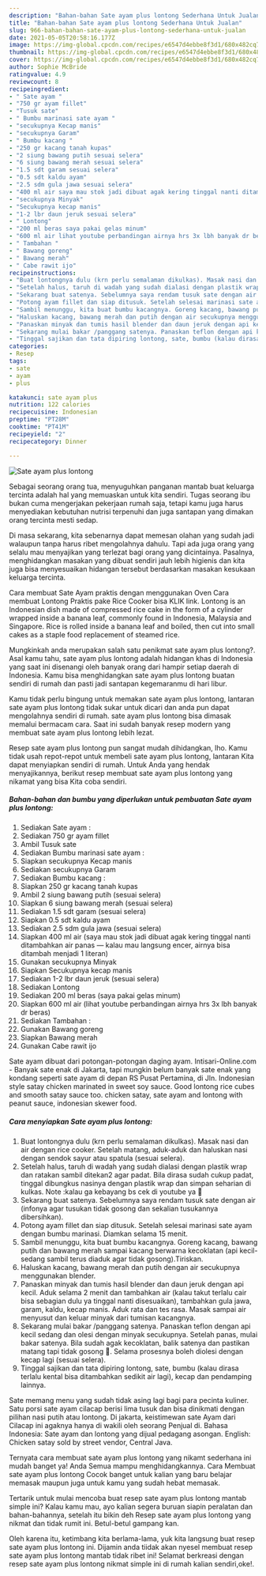 ```yaml
---
description: "Bahan-bahan Sate ayam plus lontong Sederhana Untuk Jualan"
title: "Bahan-bahan Sate ayam plus lontong Sederhana Untuk Jualan"
slug: 966-bahan-bahan-sate-ayam-plus-lontong-sederhana-untuk-jualan
date: 2021-05-05T20:58:16.177Z
image: https://img-global.cpcdn.com/recipes/e6547d4ebbe8f3d1/680x482cq70/sate-ayam-plus-lontong-foto-resep-utama.jpg
thumbnail: https://img-global.cpcdn.com/recipes/e6547d4ebbe8f3d1/680x482cq70/sate-ayam-plus-lontong-foto-resep-utama.jpg
cover: https://img-global.cpcdn.com/recipes/e6547d4ebbe8f3d1/680x482cq70/sate-ayam-plus-lontong-foto-resep-utama.jpg
author: Sophie McBride
ratingvalue: 4.9
reviewcount: 8
recipeingredient:
- " Sate ayam "
- "750 gr ayam fillet"
- "Tusuk sate"
- " Bumbu marinasi sate ayam "
- "secukupnya Kecap manis"
- "secukupnya Garam"
- " Bumbu kacang "
- "250 gr kacang tanah kupas"
- "2 siung bawang putih sesuai selera"
- "6 siung bawang merah sesuai selera"
- "1.5 sdt garam sesuai selera"
- "0.5 sdt kaldu ayam"
- "2.5 sdm gula jawa sesuai selera"
- "400 ml air saya mau stok jadi dibuat agak kering tinggal nanti ditambahkan air panas  kalau mau langsung encer airnya bisa ditambah menjadi 1 literan"
- "secukupnya Minyak"
- "Secukupnya kecap manis"
- "1-2 lbr daun jeruk sesuai selera"
- " Lontong"
- "200 ml beras saya pakai gelas minum"
- "600 ml air lihat youtube perbandingan airnya hrs 3x lbh banyak dr beras"
- " Tambahan "
- " Bawang goreng"
- " Bawang merah"
- " Cabe rawit ijo"
recipeinstructions:
- "Buat lontongnya dulu (krn perlu semalaman dikulkas). Masak nasi dan air dengan rice cooker. Setelah matang, aduk-aduk dan haluskan nasi dengan sendok sayur atau spatula (sesuai selera)."
- "Setelah halus, taruh di wadah yang sudah dialasi dengan plastik wrap dan ratakan sambil ditekan2 agar padat. Bila dirasa sudah cukup padat, tinggal dibungkus nasinya dengan plastik wrap dan simpan seharian di kulkas. Note :kalau ga kebayang bs cek di youtube ya 😬"
- "Sekarang buat satenya. Sebelumnya saya rendam tusuk sate dengan air (infonya agar tusukan tidak gosong dan sekalian tusukannya dibersihkan)."
- "Potong ayam fillet dan siap ditusuk. Setelah selesai marinasi sate ayam dengan bumbu marinasi. Diamkan selama 15 menit."
- "Sambil menunggu, kita buat bumbu kacangnya. Goreng kacang, bawang putih dan bawang merah sampai kacang berwarna kecoklatan (api kecil-sedang sambil terus diaduk agar tidak gosong).Tiriskan."
- "Haluskan kacang, bawang merah dan putih dengan air secukupnya menggunakan blender."
- "Panaskan minyak dan tumis hasil blender dan daun jeruk dengan api kecil. Aduk selama 2 menit dan tambahkan air (kalau takut terlalu cair bisa sebagian dulu ya tinggal nanti disesuaikan), tambahkan gula jawa, garam, kaldu, kecap manis. Aduk rata dan tes rasa. Masak sampai air menyusut dan keluar minyak dari tumisan kacangnya."
- "Sekarang mulai bakar /panggang satenya. Panaskan teflon dengan api kecil sedang dan olesi dengan minyak secukupnya. Setelah panas, mulai bakar satenya. Bila sudah agak kecoklatan, balik satenya dan pastikan matang tapi tidak gosong 😬. Selama prosesnya boleh diolesi dengan kecap lagi (sesuai selera)."
- "Tinggal sajikan dan tata dipiring lontong, sate, bumbu (kalau dirasa terlalu kental bisa ditambahkan sedikit air lagi), kecap dan pendamping lainnya."
categories:
- Resep
tags:
- sate
- ayam
- plus

katakunci: sate ayam plus 
nutrition: 122 calories
recipecuisine: Indonesian
preptime: "PT28M"
cooktime: "PT41M"
recipeyield: "2"
recipecategory: Dinner

---
```



![Sate ayam plus lontong](https://img-global.cpcdn.com/recipes/e6547d4ebbe8f3d1/680x482cq70/sate-ayam-plus-lontong-foto-resep-utama.jpg)

Sebagai seorang orang tua, menyuguhkan panganan mantab buat keluarga tercinta adalah hal yang memuaskan untuk kita sendiri. Tugas seorang ibu bukan cuma mengerjakan pekerjaan rumah saja, tetapi kamu juga harus menyediakan kebutuhan nutrisi terpenuhi dan juga santapan yang dimakan orang tercinta mesti sedap.

Di masa  sekarang, kita sebenarnya dapat memesan olahan yang sudah jadi walaupun tanpa harus ribet mengolahnya dahulu. Tapi ada juga orang yang selalu mau menyajikan yang terlezat bagi orang yang dicintainya. Pasalnya, menghidangkan masakan yang dibuat sendiri jauh lebih higienis dan kita juga bisa menyesuaikan hidangan tersebut berdasarkan masakan kesukaan keluarga tercinta. 

Cara membuat Sate Ayam praktis dengan menggunakan Oven Cara membuat Lontong Praktis pake Rice Cooker bisa KLIK link. Lontong is an Indonesian dish made of compressed rice cake in the form of a cylinder wrapped inside a banana leaf, commonly found in Indonesia, Malaysia and Singapore. Rice is rolled inside a banana leaf and boiled, then cut into small cakes as a staple food replacement of steamed rice.

Mungkinkah anda merupakan salah satu penikmat sate ayam plus lontong?. Asal kamu tahu, sate ayam plus lontong adalah hidangan khas di Indonesia yang saat ini disenangi oleh banyak orang dari hampir setiap daerah di Indonesia. Kamu bisa menghidangkan sate ayam plus lontong buatan sendiri di rumah dan pasti jadi santapan kegemaranmu di hari libur.

Kamu tidak perlu bingung untuk memakan sate ayam plus lontong, lantaran sate ayam plus lontong tidak sukar untuk dicari dan anda pun dapat mengolahnya sendiri di rumah. sate ayam plus lontong bisa dimasak memalui bermacam cara. Saat ini sudah banyak resep modern yang membuat sate ayam plus lontong lebih lezat.

Resep sate ayam plus lontong pun sangat mudah dihidangkan, lho. Kamu tidak usah repot-repot untuk membeli sate ayam plus lontong, lantaran Kita dapat menyiapkan sendiri di rumah. Untuk Anda yang hendak menyajikannya, berikut resep membuat sate ayam plus lontong yang nikamat yang bisa Kita coba sendiri.

<!--inarticleads1-->

##### Bahan-bahan dan bumbu yang diperlukan untuk pembuatan Sate ayam plus lontong:

1. Sediakan  Sate ayam :
1. Sediakan 750 gr ayam fillet
1. Ambil Tusuk sate
1. Sediakan  Bumbu marinasi sate ayam :
1. Siapkan secukupnya Kecap manis
1. Sediakan secukupnya Garam
1. Sediakan  Bumbu kacang :
1. Siapkan 250 gr kacang tanah kupas
1. Ambil 2 siung bawang putih (sesuai selera)
1. Siapkan 6 siung bawang merah (sesuai selera)
1. Sediakan 1.5 sdt garam (sesuai selera)
1. Siapkan 0.5 sdt kaldu ayam
1. Sediakan 2.5 sdm gula jawa (sesuai selera)
1. Siapkan 400 ml air (saya mau stok jadi dibuat agak kering tinggal nanti ditambahkan air panas — kalau mau langsung encer, airnya bisa ditambah menjadi 1 literan)
1. Gunakan secukupnya Minyak
1. Siapkan Secukupnya kecap manis
1. Sediakan 1-2 lbr daun jeruk (sesuai selera)
1. Sediakan  Lontong
1. Sediakan 200 ml beras (saya pakai gelas minum)
1. Siapkan 600 ml air (lihat youtube perbandingan airnya hrs 3x lbh banyak dr beras)
1. Sediakan  Tambahan :
1. Gunakan  Bawang goreng
1. Siapkan  Bawang merah
1. Gunakan  Cabe rawit ijo


Sate ayam dibuat dari potongan-potongan daging ayam. Intisari-Online.com - Banyak sate enak di Jakarta, tapi mungkin belum banyak sate enak yang kondang seperti sate ayam di depan RS Pusat Pertamina, di Jln. Indonesian style satay chicken marinated in sweet soy sauce. Good lontong rice cubes and smooth satay sauce too. chicken satay, sate ayam and lontong with peanut sauce, indonesian skewer food. 

<!--inarticleads2-->

##### Cara menyiapkan Sate ayam plus lontong:

1. Buat lontongnya dulu (krn perlu semalaman dikulkas). Masak nasi dan air dengan rice cooker. Setelah matang, aduk-aduk dan haluskan nasi dengan sendok sayur atau spatula (sesuai selera).
1. Setelah halus, taruh di wadah yang sudah dialasi dengan plastik wrap dan ratakan sambil ditekan2 agar padat. Bila dirasa sudah cukup padat, tinggal dibungkus nasinya dengan plastik wrap dan simpan seharian di kulkas. Note :kalau ga kebayang bs cek di youtube ya 😬
1. Sekarang buat satenya. Sebelumnya saya rendam tusuk sate dengan air (infonya agar tusukan tidak gosong dan sekalian tusukannya dibersihkan).
1. Potong ayam fillet dan siap ditusuk. Setelah selesai marinasi sate ayam dengan bumbu marinasi. Diamkan selama 15 menit.
1. Sambil menunggu, kita buat bumbu kacangnya. Goreng kacang, bawang putih dan bawang merah sampai kacang berwarna kecoklatan (api kecil-sedang sambil terus diaduk agar tidak gosong).Tiriskan.
1. Haluskan kacang, bawang merah dan putih dengan air secukupnya menggunakan blender.
1. Panaskan minyak dan tumis hasil blender dan daun jeruk dengan api kecil. Aduk selama 2 menit dan tambahkan air (kalau takut terlalu cair bisa sebagian dulu ya tinggal nanti disesuaikan), tambahkan gula jawa, garam, kaldu, kecap manis. Aduk rata dan tes rasa. Masak sampai air menyusut dan keluar minyak dari tumisan kacangnya.
1. Sekarang mulai bakar /panggang satenya. Panaskan teflon dengan api kecil sedang dan olesi dengan minyak secukupnya. Setelah panas, mulai bakar satenya. Bila sudah agak kecoklatan, balik satenya dan pastikan matang tapi tidak gosong 😬. Selama prosesnya boleh diolesi dengan kecap lagi (sesuai selera).
1. Tinggal sajikan dan tata dipiring lontong, sate, bumbu (kalau dirasa terlalu kental bisa ditambahkan sedikit air lagi), kecap dan pendamping lainnya.


Sate memang menu yang sudah tidak asing lagi bagi para pecinta kuliner. Satu porsi sate ayam cilacap berisi lima tusuk dan bisa dinikmati dengan pilihan nasi putih atau lontong. Di jakarta, keistimewan sate Ayam dari Cilacap ini agaknya hanya di wakili oleh seorang Penjual di. Bahasa Indonesia: Sate ayam dan lontong yang dijual pedagang asongan. English: Chicken satay sold by street vendor, Central Java. 

Ternyata cara membuat sate ayam plus lontong yang nikamt sederhana ini mudah banget ya! Anda Semua mampu menghidangkannya. Cara Membuat sate ayam plus lontong Cocok banget untuk kalian yang baru belajar memasak maupun juga untuk kamu yang sudah hebat memasak.

Tertarik untuk mulai mencoba buat resep sate ayam plus lontong mantab simple ini? Kalau kamu mau, ayo kalian segera buruan siapin peralatan dan bahan-bahannya, setelah itu bikin deh Resep sate ayam plus lontong yang nikmat dan tidak rumit ini. Betul-betul gampang kan. 

Oleh karena itu, ketimbang kita berlama-lama, yuk kita langsung buat resep sate ayam plus lontong ini. Dijamin anda tiidak akan nyesel membuat resep sate ayam plus lontong mantab tidak ribet ini! Selamat berkreasi dengan resep sate ayam plus lontong nikmat simple ini di rumah kalian sendiri,oke!.

